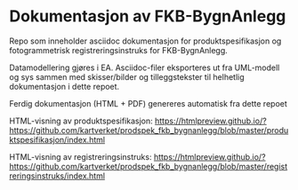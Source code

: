 # Dokumentasjon av FKB-BygnAnlegg #

Repo som inneholder asciidoc dokumentasjon for produktspesifikasjon og fotogrammetrisk registreringsinstruks for FKB-BygnAnlegg.

Datamodellering gjøres i EA. Asciidoc-filer eksporteres ut fra UML-modell og sys sammen med skisser/bilder og tilleggstekster til helhetlig dokumentasjon i dette repoet.

Ferdig dokumentasjon (HTML + PDF) genereres automatisk fra dette repoet

HTML-visning av produktspesifikasjon: https://htmlpreview.github.io/?https://github.com/kartverket/prodspek_fkb_bygnanlegg/blob/master/produktspesifikasjon/index.html

HTML-visning av registreringsinstruks: https://htmlpreview.github.io/?https://github.com/kartverket/prodspek_fkb_bygnanlegg/blob/master/registreringsinstruks/index.html